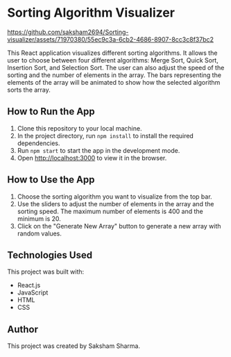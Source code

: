 

# Sorting Algorithm Visualizer

https://github.com/saksham2694/Sorting-visualizer/assets/71970380/55ec9c3a-6cb2-4686-8907-8cc3c8f37bc2

This React application visualizes different sorting algorithms. It allows the user to choose between four different algorithms: Merge Sort, Quick Sort, Insertion Sort, and Selection Sort. The user can also adjust the speed of the sorting and the number of elements in the array. The bars representing the elements of the array will be animated to show how the selected algorithm sorts the array.

## How to Run the App

1. Clone this repository to your local machine.
2. In the project directory, run `npm install` to install the required dependencies.
3. Run `npm start` to start the app in the development mode.
4. Open [http://localhost:3000](http://localhost:3000) to view it in the browser.

## How to Use the App

1. Choose the sorting algorithm you want to visualize from the top bar.
2. Use the sliders to adjust the number of elements in the array and the sorting speed. The maximum number of elements is 400 and the minimum is 20.
3. Click on the "Generate New Array" button to generate a new array with random values.

## Technologies Used

This project was built with:

- React.js
- JavaScript
- HTML
- CSS

## Author

This project was created by Saksham Sharma.
